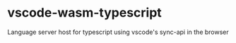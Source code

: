 # vscode-wasm-typescript
Language server host for typescript using vscode's sync-api in the browser
